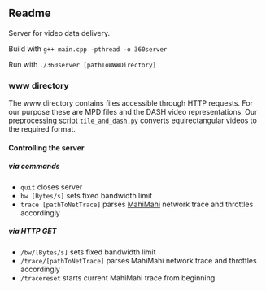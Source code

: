 ## Readme

Server for video data delivery.

Build with `g++ main.cpp -pthread -o 360server`

Run with `./360server [pathToWWWDirectory]`

### www directory
The www directory contains files accessible through HTTP requests. 
For our purpose these are MPD files and the DASH video representations.
Our [preprocessing script `tile_and_dash.py`](https://github.com/arnerak/360transitions/tree/master/preprocessing) converts equirectangular videos to the required format.

#### Controlling the server
##### via commands
* `quit` closes server
* `bw [Bytes/s]` sets fixed bandwidth limit
* `trace [pathToNetTrace]` parses [MahiMahi](https://github.com/ravinet/mahimahi) network trace and throttles accordingly

##### via HTTP GET
* `/bw/[Bytes/s]` sets fixed bandwidth limit
* `/trace/[pathToNetTrace]` parses MahiMahi network trace and throttles accordingly
* `/tracereset` starts current MahiMahi trace from beginning